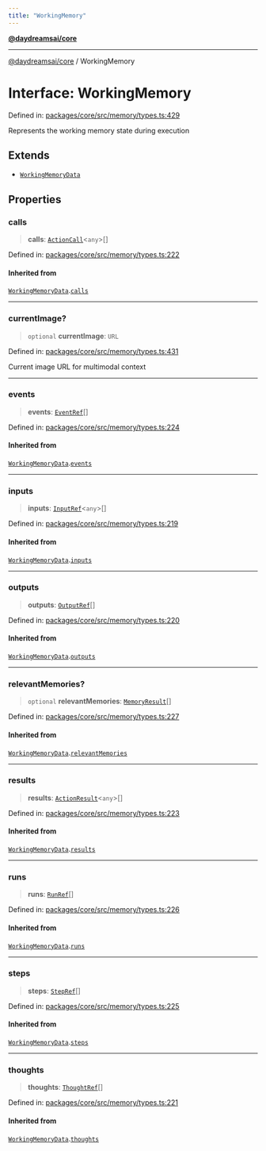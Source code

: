 ```yaml
---
title: "WorkingMemory"
---
```


[**@daydreamsai/core**](./api-reference.md)

***

[@daydreamsai/core](./api-reference.md) / WorkingMemory

# Interface: WorkingMemory

Defined in: [packages/core/src/memory/types.ts:429](https://github.com/dojoengine/daydreams/blob/95678f46ea3908883ec80d853a28c9f23ca4f5c2/packages/core/src/memory/types.ts#L429)

Represents the working memory state during execution

## Extends

- [`WorkingMemoryData`](./WorkingMemoryData.md)

## Properties

### calls

> **calls**: [`ActionCall`](./ActionCall.md)\<`any`\>[]

Defined in: [packages/core/src/memory/types.ts:222](https://github.com/dojoengine/daydreams/blob/95678f46ea3908883ec80d853a28c9f23ca4f5c2/packages/core/src/memory/types.ts#L222)

#### Inherited from

[`WorkingMemoryData`](./WorkingMemoryData.md).[`calls`](WorkingMemoryData.md#calls)

***

### currentImage?

> `optional` **currentImage**: `URL`

Defined in: [packages/core/src/memory/types.ts:431](https://github.com/dojoengine/daydreams/blob/95678f46ea3908883ec80d853a28c9f23ca4f5c2/packages/core/src/memory/types.ts#L431)

Current image URL for multimodal context

***

### events

> **events**: [`EventRef`](./EventRef.md)[]

Defined in: [packages/core/src/memory/types.ts:224](https://github.com/dojoengine/daydreams/blob/95678f46ea3908883ec80d853a28c9f23ca4f5c2/packages/core/src/memory/types.ts#L224)

#### Inherited from

[`WorkingMemoryData`](./WorkingMemoryData.md).[`events`](WorkingMemoryData.md#events)

***

### inputs

> **inputs**: [`InputRef`](./InputRef.md)\<`any`\>[]

Defined in: [packages/core/src/memory/types.ts:219](https://github.com/dojoengine/daydreams/blob/95678f46ea3908883ec80d853a28c9f23ca4f5c2/packages/core/src/memory/types.ts#L219)

#### Inherited from

[`WorkingMemoryData`](./WorkingMemoryData.md).[`inputs`](WorkingMemoryData.md#inputs)

***

### outputs

> **outputs**: [`OutputRef`](./OutputRef.md)[]

Defined in: [packages/core/src/memory/types.ts:220](https://github.com/dojoengine/daydreams/blob/95678f46ea3908883ec80d853a28c9f23ca4f5c2/packages/core/src/memory/types.ts#L220)

#### Inherited from

[`WorkingMemoryData`](./WorkingMemoryData.md).[`outputs`](WorkingMemoryData.md#outputs)

***

### relevantMemories?

> `optional` **relevantMemories**: [`MemoryResult`](./MemoryResult.md)[]

Defined in: [packages/core/src/memory/types.ts:227](https://github.com/dojoengine/daydreams/blob/95678f46ea3908883ec80d853a28c9f23ca4f5c2/packages/core/src/memory/types.ts#L227)

#### Inherited from

[`WorkingMemoryData`](./WorkingMemoryData.md).[`relevantMemories`](WorkingMemoryData.md#relevantmemories)

***

### results

> **results**: [`ActionResult`](./ActionResult.md)\<`any`\>[]

Defined in: [packages/core/src/memory/types.ts:223](https://github.com/dojoengine/daydreams/blob/95678f46ea3908883ec80d853a28c9f23ca4f5c2/packages/core/src/memory/types.ts#L223)

#### Inherited from

[`WorkingMemoryData`](./WorkingMemoryData.md).[`results`](WorkingMemoryData.md#results)

***

### runs

> **runs**: [`RunRef`](./RunRef.md)[]

Defined in: [packages/core/src/memory/types.ts:226](https://github.com/dojoengine/daydreams/blob/95678f46ea3908883ec80d853a28c9f23ca4f5c2/packages/core/src/memory/types.ts#L226)

#### Inherited from

[`WorkingMemoryData`](./WorkingMemoryData.md).[`runs`](WorkingMemoryData.md#runs)

***

### steps

> **steps**: [`StepRef`](./StepRef.md)[]

Defined in: [packages/core/src/memory/types.ts:225](https://github.com/dojoengine/daydreams/blob/95678f46ea3908883ec80d853a28c9f23ca4f5c2/packages/core/src/memory/types.ts#L225)

#### Inherited from

[`WorkingMemoryData`](./WorkingMemoryData.md).[`steps`](WorkingMemoryData.md#steps)

***

### thoughts

> **thoughts**: [`ThoughtRef`](./ThoughtRef.md)[]

Defined in: [packages/core/src/memory/types.ts:221](https://github.com/dojoengine/daydreams/blob/95678f46ea3908883ec80d853a28c9f23ca4f5c2/packages/core/src/memory/types.ts#L221)

#### Inherited from

[`WorkingMemoryData`](./WorkingMemoryData.md).[`thoughts`](WorkingMemoryData.md#thoughts)
